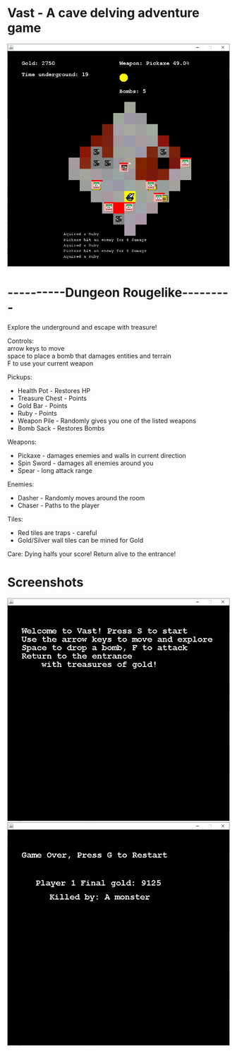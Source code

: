 # Vast - A cave delving adventure game


![alt text](https://github.com/75dragon/Vast/blob/master/ScreenShots/Gameplay1.png?raw=true)


# ----------Dungeon Rougelike---------  
Explore the underground and escape with treasure!  

Controls:  
arrow keys to move  
space to place a bomb that damages entities and terrain  
F to use your current weapon  

Pickups:  
* Health Pot - Restores HP  
* Treasure Chest - Points  
* Gold Bar - Points  
* Ruby - Points  
* Weapon Pile - Randomly gives you one of the listed weapons  
* Bomb Sack - Restores Bombs  

Weapons:  
* Pickaxe - damages enemies and walls in current direction  
* Spin Sword - damages all enemies around you  
* Spear - long attack range

Enemies:  
* Dasher - Randomly moves around the room  
* Chaser - Paths to the player  

Tiles:  
* Red tiles are traps - careful  
* Gold/Silver wall tiles can be mined for Gold

Care: Dying halfs your score! Return alive to the entrance!

# Screenshots

![alt text](https://github.com/75dragon/Vast/blob/master/ScreenShots/Start1.png?raw=true)
![alt text](https://github.com/75dragon/Vast/blob/master/ScreenShots/End1.png?raw=true)
          
